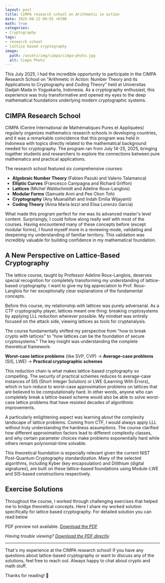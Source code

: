 ```yaml
---
layout: post
title: CIMPA research school on Arithmetic in action
date: 2025-09-22 09:55 +0700
math: true
categories:
- Cryptography
tags:
- research school
- lattice based cryptography
image:
  path: /assets/img/cimpa/cimpa-photo.jpg
  alt: Cimpa Photo
---
```


This July 2025, I had the incredible opportunity to participate in the CIMPA Research School on "Arithmetic in Action: Number Theory and its Applications to Cryptography and Coding Theory" held at Universitas Gadjah Mada in Yogyakarta, Indonesia. As a cryptography enthusiast, this experience was truly transformative and opened my eyes to the deep mathematical foundations underlying modern cryptographic systems.

## CIMPA Research School

CIMPA (Centre International de Mathématiques Pures et Appliquées) regularly organizes mathematics research schools in developing countries, and it was a remarkable coincidence that this program was held in Indonesia with topics directly related to the mathematical background needed for cryptography. The program ran from July 14-25, 2025, bringing together students and researchers to explore the connections between pure mathematics and practical applications.

The research school featured six comprehensive courses:

- **Algebraic Number Theory** (Fabien Pazuki and Valerio Talamanca)
- **Elliptic Curves** (Francesco Campagna and Richard Griffon)
- **Lattices** (Michel Waldschmidt and Adeline Roux-Langlois)
- **Modular Forms** (Samuele Anni and Pee Chon Toh)
- **Cryptography** (Any Muanalifah and Indah Emilia Wijayanti)
- **Coding Theory** (Anna Maria Iezzi and Elisa Lorenzo Garcia)

What made this program perfect for me was its advanced master's level content. Surprisingly, I could follow along really well with most of the courses. Having encountered many of these concepts before (except modular forms), I found myself more in a reviewing mode, validating and deepening my understanding of familiar territory. This validation was incredibly valuable for building confidence in my mathematical foundation.

## A New Perspective on Lattice-Based Cryptography

The lattice course, taught by Professor Adeline Roux-Langlois, deserves special recognition for completely transforming my understanding of lattice-based cryptography. I want to give my big appreciation to Prof. Roux-Langlois for her exceptionally clear explanations of the fundamental concepts.

Before this course, my relationship with lattices was purely adversarial. As a CTF cryptography player, lattices meant one thing: breaking cryptosystems by applying LLL reduction wherever possible. My mindset was entirely focused on the attack side, viewing lattices as tools for cryptanalysis.

The course fundamentally shifted my perspective from "how to break crypto with lattices" to "how lattices can be the foundation of secure cryptosystems." The key insight was understanding the complete theoretical framework:

**Worst-case lattice problems** (like SVP, CVP) → **Average-case problems** (SIS, LWE) → **Practical cryptographic schemes**

This reduction chain is what makes lattice-based cryptography so compelling. The security of practical schemes reduces to average-case instances of SIS (Short Integer Solution) or LWE (Learning With Errors), which in turn reduce to worst-case approximation problems on lattices that are believed to be computationally hard. In other words, anyone who can completely break a lattice-based scheme would also be able to solve worst-case lattice problems that have resisted decades of algorithmic improvements.

A particularly enlightening aspect was learning about the complexity landscape of lattice problems. Coming from CTF, I would always apply LLL without truly understanding the hardness assumptions. The course clarified how different approximation factors lead to different complexity classes, and why certain parameter choices make problems exponentially hard while others remain polynomial-time solvable.

This theoretical foundation is especially relevant given the current NIST Post-Quantum Cryptography standardization. Many of the selected algorithms, including Kyber (key encapsulation) and Dilithium (digital signatures), are built on these lattice-based foundations using Module-LWE and SIS-based constructions respectively.

## Exercise Solutions

Throughout the course, I worked through challenging exercises that helped me to bridge theoretical concepts. Here I share my worked solution specifically for lattice based cryptography. For detailed solution you can read below

<object data="/assets/pdf/solution.pdf" type="application/pdf" width="100%" height="600px">
  <p>PDF preview not available. <a href="/assets/pdf/solution.pdf">Download the PDF</a></p>
</object>

*Having trouble viewing? [Download the PDF directly](/assets/pdf/solution.pdf)*

---

That's my experience at the CIMPA research school! If you have any questions about lattice-based cryptography or want to discuss any of the solutions, feel free to reach out. Always happy to chat about crypto and math stuff.

Thanks for reading! 🙂
